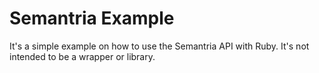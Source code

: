Semantria Example
======================

It's a simple example on how to use the Semantria API with Ruby. It's not intended to be a wrapper or library.
